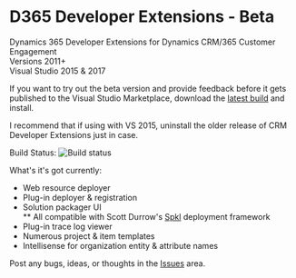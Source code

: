 # D365 Developer Extensions - Beta
Dynamics 365 Developer Extensions for Dynamics CRM/365 Customer Engagement  
Versions 2011+  
Visual Studio 2015 & 2017

If you want to try out the beta version and provide feedback before it gets published to the Visual Studio Marketplace, download the [latest build](https://github.com/jlattimer/D365DeveloperExtensions/releases) and install. 

I recommend that if using with VS 2015, uninstall the older release of CRM Developer Extensions just in case.  

Build Status: ![Build status](https://jlattimer.visualstudio.com/_apis/public/build/definitions/7c610cb1-deef-4a5b-8db0-71afc297f7f7/15/badge)

What's it's got currently:
* Web resource deployer
* Plug-in deployer & registration
* Solution packager UI  
** All compatible with Scott Durrow's [Spkl](https://github.com/scottdurow/SparkleXrm/wiki/spkl) deployment framework
* Plug-in trace log viewer
* Numerous project & item templates
* Intellisense for organization entity & attribute names

Post any bugs, ideas, or thoughts in the [Issues](https://github.com/jlattimer/CrmDeveloperExtensions2/issues) area.
